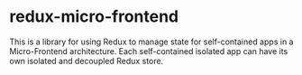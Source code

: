 # redux-micro-frontend

This is a library for using Redux to manage state for self-contained apps in a Micro-Frontend architecture. Each self-contained isolated app can have its own isolated and decoupled Redux store.